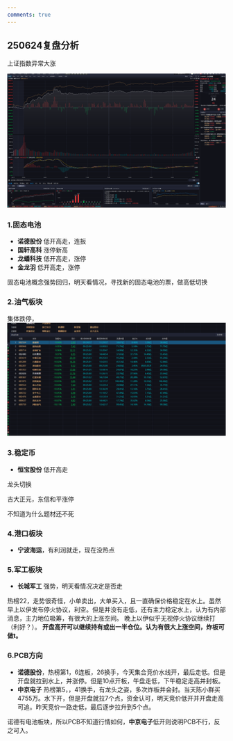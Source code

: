 ```yaml
---
comments: true
---
```

## 250624复盘分析

上证指数异常大涨

![分时图](/assets/figures/daily/2025/06/06-24/1.png)
### 1.固态电池

- **诺德股份** 低开高走，连扳
- **国轩高科** 涨停新高
- **龙蟠科技** 低开高走，涨停
- **金龙羽** 低开高走，涨停

固态电池概念强势回归，明天看情况，寻找新的固态电池的票，做高低切换


### 2.油气板块

集体跌停，
![分时图](/assets/figures/daily/2025/06/06-24/2.png)


### 3.稳定币

- **恒宝股份** 低开高走

龙头切换

吉大正元，东信和平涨停


不知道为什么题材还不死


### 4.港口板块

- **宁波海运**，有利润就走，现在没热点

### 5.军工板块
- **长城军工** 强势，明天看情况决定是否走

热榜22，走势很奇怪，小单卖出，大单买入，且一直确保价格稳定在水上。虽然早上以伊发布停火协议，利空。但是并没有走低，还有主力稳定水上，认为有内部消息，主力地位吸筹，有很大的上涨空间。
晚上以伊似乎无视停火协议继续打（利好？）。
**开盘高开可以继续持有或出一半仓位。认为有很大上涨空间，炸板可做t。**

### 6.PCB方向

- **诺德股份**，热榜第1，6连板，26换手，今天集合竞价水线开，最后走低。但是开盘就拉到水上，并涨停。但是10点开板，午盘走低，下午稳定走高并封板。
- **中京电子** 热榜第5，，41换手，有龙头之姿，多次炸板并会封。当天陈小群买4755万。水下开，但是开盘就拉7个点，资金认可，明天竞价低开并开盘走高可追。昨天竞价一路走低，最后逐步拉升到5个点。

诺德有电池板块，所以PCB不知道行情如何，**中京电子**低开则说明PCB不行，反之可入。








